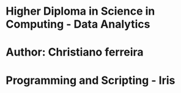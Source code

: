 # Higher Diploma in Science in Computing - Data Analytics

# Author: Christiano ferreira

# Programming and Scripting - Iris